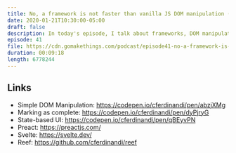 ```yaml
---
title: No, a framework is not faster than vanilla JS DOM manipulation (but it can be)
date: 2020-01-21T10:30:00-05:00
draft: false
description: In today's episode, I talk about frameworks, DOM manipulation, and web performance.
episode: 41
file: https://cdn.gomakethings.com/podcast/episode41-no-a-framework-is-not-faster-than-vanilla-js-dom-manipulation.mp3
duration: 00:09:18
length: 6778244
---
```


## Links

- Simple DOM Manipulation: https://codepen.io/cferdinandi/pen/abzjXMg
- Marking as complete: https://codepen.io/cferdinandi/pen/dyPjryG
- State-based UI: https://codepen.io/cferdinandi/pen/qBEyvPN
- Preact: https://preactjs.com/
- Svelte: https://svelte.dev/
- Reef: https://github.com/cferdinandi/reef